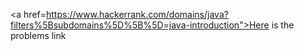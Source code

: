
<a href=https://www.hackerrank.com/domains/java?filters%5Bsubdomains%5D%5B%5D=java-introduction">Here is the problems link</a>
